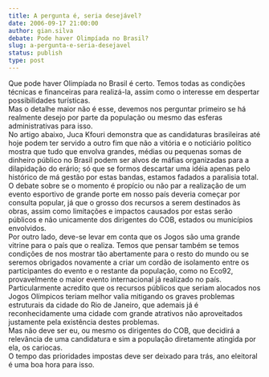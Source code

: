 ```yaml
---
title: A pergunta é, seria desejável?
date: 2006-09-17 21:00:00
author: gian.silva
debate: Pode haver Olimpíada no Brasil?
slug: a-pergunta-e-seria-desejavel
status: publish 
type: post
---
```


Que pode haver Olimpíada no Brasil é certo. Temos todas as condições técnicas e financeiras para realizá-la, assim como o interesse em despertar possibilidades turísticas.  
Mas o detalhe maior não é esse, devemos nos perguntar primeiro se há realmente desejo por parte da população ou mesmo das esferas administrativas para isso.  
No artigo abaixo, Juca Kfouri demonstra que as candidaturas brasileiras até hoje podem ter servido a outro fim que não a vitória e o noticiário político mostra que tudo que envolva grandes, médias ou pequenas somas de dinheiro público no Brasil podem ser alvos de máfias organizadas para a dilapidação do erário; só que se formos descartar uma idéia apenas pelo histórico de má gestão por estas bandas, estamos fadados a paralisia total.  
O debate sobre se o momento é propício ou não par a realização de um evento esportivo de grande porte em nosso país deveria começar por consulta popular, já que o grosso dos recursos a serem destinados às obras, assim como limitações e impactos causados por estas serão públicos e não unicamente dos dirigentes do COB, estados ou municípios envolvidos.  
Por outro lado, deve-se levar em conta que os Jogos são uma grande vitrine para o país que o realiza. Temos que pensar também se temos condições de nos mostrar tão abertamente para o resto do mundo ou se seremos obrigados novamente a criar um cordão de isolamento entre os participantes do evento e o restante da população, como no Eco92, provavelmente o maior evento internacional já realizado no país.  
Particularmente acredito que os recursos públicos que seriam alocados nos Jogos Olímpicos teriam melhor valia mitigando os graves problemas estruturais da cidade do Rio de Janeiro, que ademais já é reconhecidamente uma cidade com grande atrativos não aproveitados justamente pela existência destes problemas.  
Mas não deve ser eu, ou mesmo os dirigentes do COB, que decidirá a relevância de uma candidatura e sim a população diretamente atingida por ela, os cariocas.  
O tempo das prioridades impostas deve ser deixado para trás, ano eleitoral é uma boa hora para isso.  

